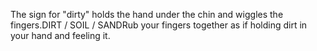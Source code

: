 The sign for "dirty" holds the hand under the chin and 
	wiggles the fingers.DIRT / SOIL / SANDRub your fingers together as if holding dirt in your hand and feeling it.